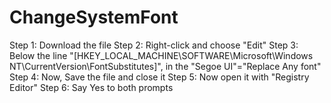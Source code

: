 # ChangeSystemFont
Step 1: Download the file
Step 2: Right-click and choose "Edit"
Step 3: Below the line "[HKEY_LOCAL_MACHINE\SOFTWARE\Microsoft\Windows NT\CurrentVersion\FontSubstitutes]", in the "Segoe UI"="Replace Any font"
Step 4: Now, Save the file and close it
Step 5: Now open it with "Registry Editor"
Step 6: Say Yes to both prompts
